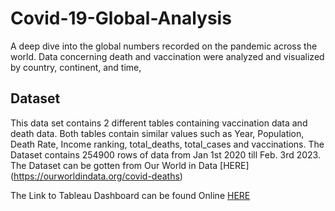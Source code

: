 # Covid-19-Global-Analysis
A deep dive into the global numbers recorded on the pandemic across the world. Data concerning death and vaccination were analyzed and visualized by country, continent, and time, 

## Dataset
This data set contains 2 different tables containing vaccination data and death data. Both tables contain similar values such as Year, Population, Death Rate, Income ranking, total_deaths, total_cases and vaccinations. The Dataset contains 254900 rows of data from Jan 1st 2020 till Feb. 3rd 2023. The Dataset can be gotten from Our World in Data [HERE] (https://ourworldindata.org/covid-deaths)

The Link to Tableau Dashboard can be found  Online [HERE](https://public.tableau.com/app/profile/agbons.ekata.inuaghata/viz/CovidDashboard_16772865163830/Dashboard1)

